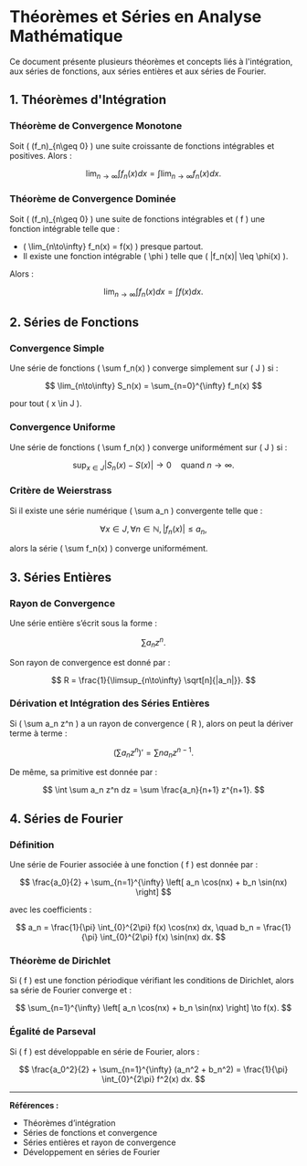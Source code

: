 # Théorèmes et Séries en Analyse Mathématique

Ce document présente plusieurs théorèmes et concepts liés à l'intégration, aux séries de fonctions, aux séries entières et aux séries de Fourier.

## 1. Théorèmes d'Intégration

### Théorème de Convergence Monotone
Soit \( (f_n)_{n\geq 0} \) une suite croissante de fonctions intégrables et positives. Alors :

$$
\lim_{n\to\infty} \int f_n(x)dx = \int \lim_{n\to\infty} f_n(x)dx.
$$

### Théorème de Convergence Dominée
Soit \( (f_n)_{n\geq 0} \) une suite de fonctions intégrables et \( f \) une fonction intégrable telle que :

- \( \lim_{n\to\infty} f_n(x) = f(x) \) presque partout.
- Il existe une fonction intégrable \( \phi \) telle que \( |f_n(x)| \leq \phi(x) \).

Alors :

$$
\lim_{n\to\infty} \int f_n(x)dx = \int f(x)dx.
$$

## 2. Séries de Fonctions

### Convergence Simple
Une série de fonctions \( \sum f_n(x) \) converge simplement sur \( J \) si :

$$
\lim_{n\to\infty} S_n(x) = \sum_{n=0}^{\infty} f_n(x)
$$

pour tout \( x \in J \).

### Convergence Uniforme
Une série de fonctions \( \sum f_n(x) \) converge uniformément sur \( J \) si :

$$
\sup_{x\in J} |S_n(x) - S(x)| \to 0 \quad \text{quand } n \to \infty.
$$

### Critère de Weierstrass
Si il existe une série numérique \( \sum a_n \) convergente telle que :

$$
\forall x \in J, \forall n \in \mathbb{N}, |f_n(x)| \leq a_n,
$$

alors la série \( \sum f_n(x) \) converge uniformément.

## 3. Séries Entières

### Rayon de Convergence
Une série entière s’écrit sous la forme :

$$
\sum a_n z^n.
$$

Son rayon de convergence est donné par :

$$
R = \frac{1}{\limsup_{n\to\infty} \sqrt[n]{|a_n|}}.
$$

### Dérivation et Intégration des Séries Entières
Si \( \sum a_n z^n \) a un rayon de convergence \( R \), alors on peut la dériver terme à terme :

$$
\left( \sum a_n z^n \right)' = \sum n a_n z^{n-1}.
$$

De même, sa primitive est donnée par :

$$
\int \sum a_n z^n dz = \sum \frac{a_n}{n+1} z^{n+1}.
$$

## 4. Séries de Fourier

### Définition
Une série de Fourier associée à une fonction \( f \) est donnée par :

$$
\frac{a_0}{2} + \sum_{n=1}^{\infty} \left[ a_n \cos(nx) + b_n \sin(nx) \right]
$$

avec les coefficients :

$$
a_n = \frac{1}{\pi} \int_{0}^{2\pi} f(x) \cos(nx) dx, \quad
b_n = \frac{1}{\pi} \int_{0}^{2\pi} f(x) \sin(nx) dx.
$$

### Théorème de Dirichlet
Si \( f \) est une fonction périodique vérifiant les conditions de Dirichlet, alors sa série de Fourier converge et :

$$
\sum_{n=1}^{\infty} \left[ a_n \cos(nx) + b_n \sin(nx) \right] \to f(x).
$$

### Égalité de Parseval
Si \( f \) est développable en série de Fourier, alors :

$$
\frac{a_0^2}{2} + \sum_{n=1}^{\infty} (a_n^2 + b_n^2) = \frac{1}{\pi} \int_{0}^{2\pi} f^2(x) dx.
$$

---

**Références :**
- Théorèmes d’intégration
- Séries de fonctions et convergence
- Séries entières et rayon de convergence
- Développement en séries de Fourier
